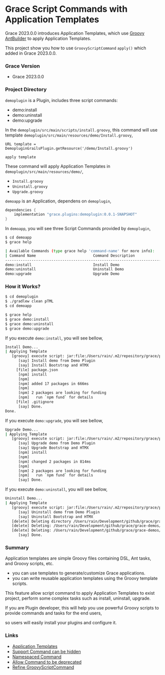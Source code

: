 # Grace Script Commands with Application Templates

Grace 2023.0.0 introduces Application Templates, which use [Groovy AntBuilder](http://docs.groovy-lang.org/docs/groovy-4.0.22/html/documentation/#antbuilder) to apply Application Templates.

This project show you how to use `GroovyScriptCommand` `apply()` which added in Grace 2023.0.0.

### Grace Version

* Grace 2023.0.0

### Project Directory

`demoplugin` is a Plugin, includes three script commands:

* demo:install 
* demo:uninstall 
* demo:upgrade 

In the `demoplugin/src/main/scripts/install.groovy`, this command will use template `demoplugin/src/main/resources/demo/Install.groovy`,

```
URL template = DemopluginGrailsPlugin.getResource('/demo/Install.groovy')

apply template
```

These command will apply Application Templates in `demoplugin/src/main/resources/demo/`,

* `Install.groovy`
* `Uninstall.groovy`
* `Upgrade.groovy`

`demoapp` is an Application, dependens on `demoplugin`,

```gradle
dependencies {
    implementation "grace.plugins:demoplugin:0.0.1-SNAPSHOT"
}
```

In `demoapp`, you will see three Script Commands provided by `demoplugin`,

```bash
$ cd demoapp
$ grace help
```

```bash
| Available Commands (type grace help 'command-name' for more info):
| Command Name                          Command Description
----------------------------------------------------------------------------------------------------
demo:install                            Install Demo
demo:uninstall                          Uninstall Demo
demo:upgrade                            Upgrade Demo
```

### How it Works?

```bash
$ cd demoplugin
$ ./gradlew clean pTML
$ cd demoapp

$ grace help
$ grace demo:install 
$ grace demo:uninstall 
$ grace demo:upgrade 
```

If you execute `demo:install`, you will see bellow,

```bash
Install Demo...
| Applying Template
   [groovy] execute script: jar:file:/Users/rain/.m2/repository/grace/plugins/demoplugin/0.0.1-SNAPSHOT/demoplugin-0.0.1-SNAPSHOT-plugin.jar!/demo/Install.groovy
      [say] Install demo from Demo Plugin
      [say] Install Bootstrap and HTMX
     [file] package.json
      [npm] install
      [npm]
      [npm] added 17 packages in 666ms
      [npm]
      [npm] 2 packages are looking for funding
      [npm]   run `npm fund` for details
     [file] .gitignore
      [say] Done.
Done.
```

If you execute `demo:upgrade`, you will see bellow,

```bash
Upgrade Demo...
| Applying Template
   [groovy] execute script: jar:file:/Users/rain/.m2/repository/grace/plugins/demoplugin/0.0.1-SNAPSHOT/demoplugin-0.0.1-SNAPSHOT-plugin.jar!/demo/Upgrade.groovy
      [say] Upgrade demo from Demo Plugin
      [say] Upgrade Bootstrap and HTMX
      [npm] install
      [npm]
      [npm] changed 2 packages in 814ms
      [npm]
      [npm] 2 packages are looking for funding
      [npm]   run `npm fund` for details
      [say] Done.
```

If you execute `demo:uninstall`, you will see bellow,

```bash
Uninstall Demo...
| Applying Template
   [groovy] execute script: jar:file:/Users/rain/.m2/repository/grace/plugins/demoplugin/0.0.1-SNAPSHOT/demoplugin-0.0.1-SNAPSHOT-plugin.jar!/demo/Uninstall.groovy
      [say] Uninstall demo from Demo Plugin
      [say] Uninstall Bootstrap and HTMX
   [delete] Deleting directory /Users/rain/Development/github/grace/grace-demos/grace-script-command-demo/demoapp/node_modules
   [delete] Deleting: /Users/rain/Development/github/grace/grace-demos/grace-script-command-demo/demoapp/package.json
   [delete] Deleting: /Users/rain/Development/github/grace/grace-demos/grace-script-command-demo/demoapp/package-lock.json
      [say] Done.
```

### Summary

Application templates are simple Groovy files containing DSL, Ant tasks, and Groovy scripts, etc.

* you can use templates to generate/customize Grace applications.
* you can write reusable application templates using the Groovy template scripts.

This feature allow script command to apply Application Templates to exist project, perform some complex tasks such as install, uninstall, upgrade.

If you are Plugin developer, this will help you use powerful Groovy scripts to provide commands and tasks for the end users,

so users will easily install your plugins and configure it.

### Links

* [Application Templates](https://github.com/graceframework/grace-framework/issues/406)
* [Support Command can be hidden](https://github.com/graceframework/grace-framework/issues/409)
* [Namespaced Command](https://github.com/graceframework/grace-framework/issues/410)
* [Allow Command to be deprecated](https://github.com/graceframework/grace-framework/issues/411)
* [Refine GroovyScriptCommand](https://github.com/graceframework/grace-framework/issues/413)
